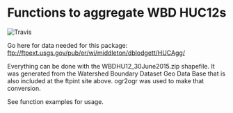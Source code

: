 Functions to aggregate WBD HUC12s
=================================
![Travis](https://travis-ci.org/dblodgett-usgs/HUCAgg.svg?branch=master)


Go here for data needed for this package: ftp://ftpext.usgs.gov/pub/er/wi/middleton/dblodgett/HUCAgg/

Everything can be done with the WBDHU12_30June2015.zip shapefile. It was generated from the Watershed Boundary Dataset Geo Data Base that is also included at the ftpint site above. ogr2ogr was used to make that conversion.

See function examples for usage.


